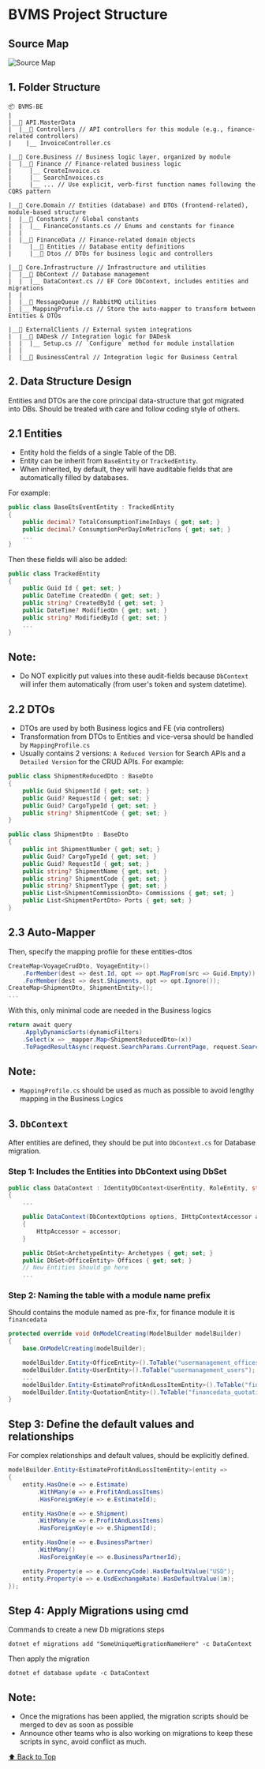 # BVMS Project Structure

## Source Map
![Source Map](./sourcemap-v1.png)

## 1. Folder Structure
```plaintext
📦 BVMS-BE
|
|__📂 API.MasterData  
|  |__📂 Controllers // API controllers for this module (e.g., finance-related controllers)  
|    |__ InvoiceController.cs  

|__📂 Core.Business // Business logic layer, organized by module  
|  |__📂 Finance // Finance-related business logic  
|     |__ CreateInvoice.cs  
|     |__ SearchInvoices.cs  
|     |__ ... // Use explicit, verb-first function names following the CQRS pattern  

|__📂 Core.Domain // Entities (database) and DTOs (frontend-related), module-based structure  
|  |__📂 Constants // Global constants  
|  |  |__ FinanceConstants.cs // Enums and constants for finance  
|  |
|  |__📂 FinanceData // Finance-related domain objects  
|     |__📂 Entities // Database entity definitions  
|     |__📂 Dtos // DTOs for business logic and controllers  

|__📂 Core.Infrastructure // Infrastructure and utilities  
|  |__📂 DbContext // Database management  
|  |  |__ DataContext.cs // EF Core DbContext, includes entities and migrations  
|  |
|  |__📂 MessageQueue // RabbitMQ utilities  
|  |__ MappingProfile.cs // Store the auto-mapper to transform between Entities & DTOs  

|__📂 ExternalClients // External system integrations  
|  |__📂 DADesk // Integration logic for DADesk  
|  |  |__ Setup.cs // `Configure` method for module installation
|  |
|  |__📂 BusinessCentral // Integration logic for Business Central 
```

## 2. Data Structure Design
Entities and DTOs are the core principal data-structure that got migrated into DBs. Should be treated with care and follow coding style of others.

## 2.1 Entities
- Entity hold the fields of a single Table of the DB.
- Entity can be inherit from `BaseEntity` or `TrackedEntity`.
- When inherited, by default, they will have auditable fields that are automatically filled by databases.

For example:
```C#
public class BaseEtsEventEntity : TrackedEntity
{
    public decimal? TotalConsumptionTimeInDays { get; set; }
    public decimal? ConsumptionPerDayInMetricTons { get; set; }
    ...
}
```

Then these fields will also be added:
```C#
public class TrackedEntity
{
    public Guid Id { get; set; }
    public DateTime CreatedOn { get; set; }
    public string? CreatedById { get; set; }
    public DateTime? ModifiedOn { get; set; }
    public string? ModifiedById { get; set; }
    ...
}
```
## Note:
- Do NOT explicitly put values into these audit-fields because `DbContext` will infer them automatically (from user's token and system datetime).

## 2.2 DTOs
- DTOs are used by both Business logics and FE (via controllers)
- Transformation from DTOs to Entities and vice-versa should be handled by `MappingProfile.cs`
- Usually contains 2 versions: `A Reduced Version` for Search APIs and a `Detailed Version` for the CRUD APIs. For example:

```C#
public class ShipmentReducedDto : BaseDto
{
    public Guid ShipmentId { get; set; }
    public Guid? RequestId { get; set; }
    public Guid? CargoTypeId { get; set; }
    public string? ShipmentCode { get; set; }
}

public class ShipmentDto : BaseDto
{
    public int ShipmentNumber { get; set; }
    public Guid? CargoTypeId { get; set; }
    public Guid? RequestId { get; set; }
    public string? ShipmentName { get; set; }
    public string? ShipmentCode { get; set; }
    public string? ShipmentType { get; set; }
    public List<ShipmentCommissionDto> Commissions { get; set; }
    public List<ShipmentPortDto> Ports { get; set; }
}
```

## 2.3 Auto-Mapper
Then, specify the mapping profile for these entities-dtos

```C#
CreateMap<VoyageCrudDto, VoyageEntity>()
    .ForMember(dest => dest.Id, opt => opt.MapFrom(src => Guid.Empty))
    .ForMember(dest => dest.Shipments, opt => opt.Ignore());
CreateMap<ShipmentDto, ShipmentEntity>();
...
```

With this, only minimal code are needed in the Business logics

```C#
return await query
    .ApplyDynamicSorts(dynamicFilters)
    .Select(x => _mapper.Map<ShipmentReducedDto>(x))
    .ToPagedResultAsync(request.SearchParams.CurrentPage, request.SearchParams.PageSize);
```

## Note:
- `MappingProfile.cs` should be used as much as possible to avoid lengthy mapping in the Business Logics

## 3. `DbContext`
After entities are defined, they should be put into `DbContext.cs` for Database migration.

### Step 1: Includes the Entities into DbContext using DbSet
```C#
public class DataContext : IdentityDbContext<UserEntity, RoleEntity, string>
{
    ...

    public DataContext(DbContextOptions options, IHttpContextAccessor accessor) : base(options)
    {
        HttpAccessor = accessor;
    }

    public DbSet<ArchetypeEntity> Archetypes { get; set; }
    public DbSet<OfficeEntity> Offices { get; set; }
    // New Entities Should go here
    ...
```
### Step 2: Naming the table with a module name prefix
Should contains the module named as pre-fix, for finance module it is `financedata`
```C#
protected override void OnModelCreating(ModelBuilder modelBuilder)
{
    base.OnModelCreating(modelBuilder);

    modelBuilder.Entity<OfficeEntity>().ToTable("usermanagement_offices");
    modelBuilder.Entity<UserEntity>().ToTable("usermanagement_users");
    ...
    modelBuilder.Entity<EstimateProfitAndLossItemEntity>().ToTable("financedata_profitandlossitems");
    modelBuilder.Entity<QuotationEntity>().ToTable("financedata_quotations");
}
```

## Step 3: Define the default values and relationships
For complex relationships and default values, should be explicitly defined.
```C#
modelBuilder.Entity<EstimateProfitAndLossItemEntity>(entity =>
{
    entity.HasOne(e => e.Estimate)
        .WithMany(e => e.ProfitAndLossItems)
        .HasForeignKey(e => e.EstimateId);

    entity.HasOne(e => e.Shipment)
        .WithMany(e => e.ProfitAndLossItems)
        .HasForeignKey(e => e.ShipmentId);

    entity.HasOne(e => e.BusinessPartner)
        .WithMany()
        .HasForeignKey(e => e.BusinessPartnerId);

    entity.Property(e => e.CurrencyCode).HasDefaultValue("USD");
    entity.Property(e => e.UsdExchangeRate).HasDefaultValue(1m);
});
```

## Step 4: Apply Migrations using cmd

Commands to create a new Db migrations steps
```shell
dotnet ef migrations add "SomeUniqueMigrationNameHere" -c DataContext
```

Then apply the migration
```shell
dotnet ef database update -c DataContext
```

## Note:
- Once the migrations has been applied, the migration scripts should be merged to dev as soon as possible
- Announce other teams who is also working on migrations to keep these scripts in sync, avoid conflict as much.

<p align="left">
  <a href="#top">⬆️ Back to Top</a>
</p>